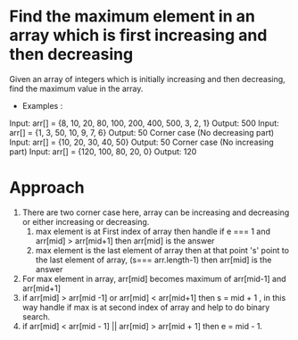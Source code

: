 # Find the maximum element in an array which is first increasing and then decreasing

Given an array of integers which is initially increasing and then decreasing, find the maximum value in the array.

- Examples :

Input: arr[] = {8, 10, 20, 80, 100, 200, 400, 500, 3, 2, 1}
Output: 500
Input: arr[] = {1, 3, 50, 10, 9, 7, 6}
Output: 50
Corner case (No decreasing part)
Input: arr[] = {10, 20, 30, 40, 50}
Output: 50
Corner case (No increasing part)
Input: arr[] = {120, 100, 80, 20, 0}
Output: 120

# Approach

1. There are two corner case here, array can be increasing and decreasing or either increasing or decreasing.
   1. max element is at First index of array then handle if e === 1 and arr[mid] > arr[mid+1] then arr[mid] is the answer
   2. max element is the last element of array then at that point 's' point to the last element of array, (s=== arr.length-1) then arr[mid] is the answer
2. For max element in array, arr[mid] becomes maximum of arr[mid-1] and arr[mid+1]
3. if arr[mid] > arr[mid -1] or arr[mid] < arr[mid+1] then s = mid + 1 , in this way handle if max is at second index of array and help to do binary search.
4. if arr[mid] < arr[mid - 1] || arr[mid] > arr[mid + 1] then e = mid - 1.
